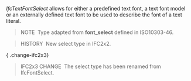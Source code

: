 _IfcTextFontSelect_ allows for either a predefined text font, a text font model or an externally defined text font to be used to describe the font of a text literal.

> NOTE&nbsp; Type adapted from **font_select** defined in ISO10303-46.

> HISTORY&nbsp; New select type in IFC2x2.

{ .change-ifc2x3}
> IFC2x3 CHANGE&nbsp; The select type has been renamed from IfcFontSelect.
